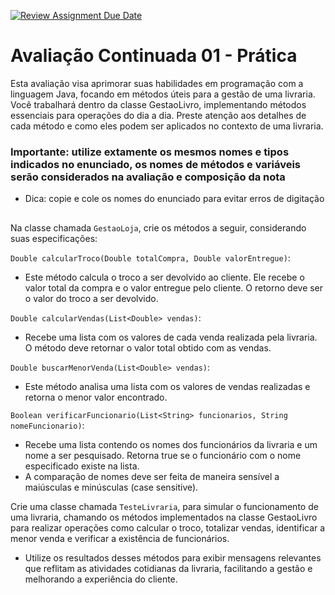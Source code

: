 [![Review Assignment Due Date](https://classroom.github.com/assets/deadline-readme-button-24ddc0f5d75046c5622901739e7c5dd533143b0c8e959d652212380cedb1ea36.svg)](https://classroom.github.com/a/zS9rdf8o)
# Avaliação Continuada 01 - Prática

Esta avaliação visa aprimorar suas habilidades em programação com a linguagem Java, focando em métodos úteis para a gestão de uma livraria. Você trabalhará dentro da classe GestaoLivro, implementando métodos essenciais para operações do dia a dia. Preste atenção aos detalhes de cada método e como eles podem ser aplicados no contexto de uma livraria.

### Importante: utilize extamente os mesmos nomes e tipos indicados no enunciado, os nomes de métodos e variáveis serão considerados na avaliação e composição da nota 
- Dica: copie e cole os nomes do enunciado para evitar erros de digitação

##
Na classe chamada ```GestaoLoja```, crie os métodos a seguir, considerando suas especificações:

```Double calcularTroco(Double totalCompra, Double valorEntregue)```:
- Este método calcula o troco a ser devolvido ao cliente. Ele recebe o valor total da compra e o valor entregue pelo cliente. O retorno deve ser o valor do troco a ser devolvido.

```Double calcularVendas(List<Double> vendas)```:
- Recebe uma lista com os valores de cada venda realizada pela livraria. O método deve retornar o valor total obtido com as vendas.

```Double buscarMenorVenda(List<Double> vendas)```:
- Este método analisa uma lista com os valores de vendas realizadas e retorna o menor valor encontrado.

```Boolean verificarFuncionario(List<String> funcionarios, String nomeFuncionario)```:
- Recebe uma lista contendo os nomes dos funcionários da livraria e um nome a ser pesquisado. Retorna true se o funcionário com o nome especificado existe na lista.
- A comparação de nomes deve ser feita de maneira sensível a maiúsculas e minúsculas (case sensitive).

Crie uma classe chamada ```TesteLivraria```, para simular o funcionamento de uma livraria, chamando os métodos implementados na classe GestaoLivro para realizar operações como calcular o troco, totalizar vendas, identificar a menor venda e verificar a existência de funcionários.
- Utilize os resultados desses métodos para exibir mensagens relevantes que reflitam as atividades cotidianas da livraria, facilitando a gestão e melhorando a experiência do cliente.
